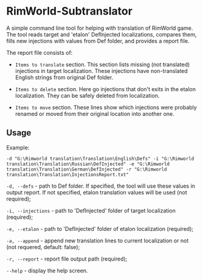 # RimWorld-Subtranslator
A simple command line tool for helping with translation of RimWorld game. The tool reads target and 'etalon' DefInjected localizations, compares them, fills new injections with values from Def folder, and provides a report file. 

The report file consists of:

* `Items to translate` section. This section lists missing (not translated) injections in target localization. These injections have non-translated English strings from original Def folder.

* `Items to delete` section. Here go injections that don't exits in the etalon localization. They can be safely deleted from localization.

* `Items to move` section. These lines show which injections were probably renamed or moved from their original location into another one.


## Usage
Example:

```
-d "G:\Rimworld translation\Translation\English\Defs" -i "G:\Rimworld translation\Translation\Russian\DefInjected" -e "G:\Rimworld translation\Translation\German\DefInjected" -r "G:\Rimworld translation\Translation\InjectionsReport.txt"
```


`-d, --defs` - path to Def folder. If specified, the tool will use these values in output report. If not specified, etalon translation values will be used (not required);

`-i, --injections` - path to 'DefInjected' folder of target localization (required);

`-e, --etalon` - path to 'DefInjected' folder of etalon localization (required);

`-a, --append` - append new translation lines to current localization or not (not requered, default: false);

`-r, --report` - report file output path (required);

`--help` - display the help screen.
